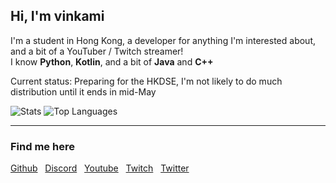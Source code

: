 ## Hi, I'm vinkami

I'm a student in Hong Kong, a developer for anything I'm interested about, and a bit of a YouTuber / Twitch streamer!  
I know **Python**, **Kotlin**, and a bit of **Java** and **C++**

Current status: Preparing for the HKDSE, I'm not likely to do much distribution until it ends in mid-May

![Stats](https://github-readme-stats.vercel.app/api?username=vinkami&count_private=true&show_icons=true&theme=gruvbox)
![Top Languages](https://github-readme-stats.vercel.app/api/top-langs?username=vinkami&count_private=true&theme=gruvbox&layout=compact)
<!-- ![Wakatime](https://github-readme-stats.vercel.app/api/wakatime?username=vinkami&count_private=true&theme=gruvbox) -->

<hr>

### Find me here
[Github][github]   &nbsp;
[Discord][discord] &nbsp;
[Youtube][youtube] &nbsp;
[Twitch][twitch]   &nbsp;
[Twitter][twitter] &nbsp;



<!-- Variables -->
[vinkami]: https://vinkami.com
[discord]: https://discord.gg/s7vGZFz9C8
[youtube]: https://youtube.com/@vinkamiii
[twitter]: https://twitter.com/vinkami_krip
[twitch]: https://twitch.tv/vinkami
[github]: https://github.com/vinkami
